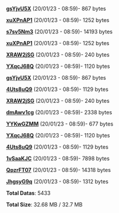 [**gsYjvU5X**](/data/gsYjvU5X.txt) (20/01/23 - 08:59)- 867 bytes

[**xuXPnAP1**](/data/xuXPnAP1.txt) (20/01/23 - 08:59)- 1252 bytes

[**s7sv5Nm3**](/data/s7sv5Nm3.txt) (20/01/23 - 08:59)- 14193 bytes

[**xuXPnAP1**](/data/xuXPnAP1.txt) (20/01/23 - 08:59)- 1252 bytes

[**XRAW2jSG**](/data/XRAW2jSG.txt) (20/01/23 - 08:59)- 240 bytes

[**YXqcJ68Q**](/data/YXqcJ68Q.txt) (20/01/23 - 08:59)- 1120 bytes

[**gsYjvU5X**](/data/gsYjvU5X.txt) (20/01/23 - 08:59)- 867 bytes

[**4Uts8uQ9**](/data/4Uts8uQ9.txt) (20/01/23 - 08:59)- 1129 bytes

[**XRAW2jSG**](/data/XRAW2jSG.txt) (20/01/23 - 08:59)- 240 bytes

[**dmAwv1cg**](/data/dmAwv1cg.txt) (20/01/23 - 08:59)- 2338 bytes

[**YYKwGZMM**](/data/YYKwGZMM.txt) (20/01/23 - 08:59)- 677 bytes

[**YXqcJ68Q**](/data/YXqcJ68Q.txt) (20/01/23 - 08:59)- 1120 bytes

[**4Uts8uQ9**](/data/4Uts8uQ9.txt) (20/01/23 - 08:59)- 1129 bytes

[**1vSaaKJC**](/data/1vSaaKJC.txt) (20/01/23 - 08:59)- 7898 bytes

[**QpzrFT07**](/data/QpzrFT07.txt) (20/01/23 - 08:59)- 14318 bytes

[**JhgsyG9q**](/data/JhgsyG9q.txt) (20/01/23 - 08:59)- 1312 bytes

**Total Datas**: 5433

**Total Size**: 32.68 MB / 32.7 MB